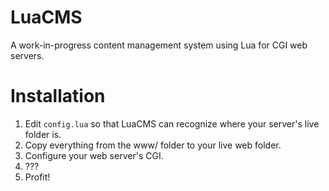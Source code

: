 LuaCMS
======

A work-in-progress content management system using Lua for CGI web servers.

Installation
============

1. Edit ``config.lua`` so that LuaCMS can recognize where your server's live folder is.
2. Copy everything from the www/ folder to your live web folder.
3. Configure your web server's CGI.
4. ???
5. Profit!
